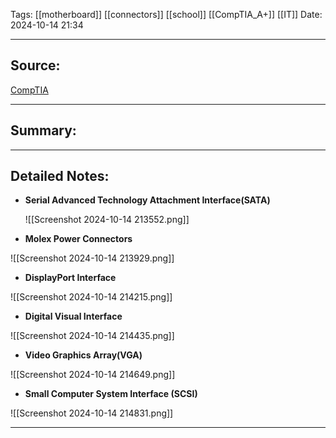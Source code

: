

Tags: [[motherboard]] [[connectors]] [[school]] [[CompTIA_A+]] [[IT]] 
Date: 2024-10-14 21:34

---

## Source: 
[CompTIA](https://learn.comptia.org/app/certmaster-learn-for-a-core-1-exams-220-1101#read/section/sata-hard-drive-cables-1)

---

## Summary:


---

## Detailed Notes:
- **Serial Advanced Technology Attachment Interface(SATA)**

  ![[Screenshot 2024-10-14 213552.png]]
- **Molex Power Connectors**

![[Screenshot 2024-10-14 213929.png]]

- **DisplayPort Interface**

![[Screenshot 2024-10-14 214215.png]]


- **Digital Visual Interface**

![[Screenshot 2024-10-14 214435.png]]


- **Video Graphics Array(VGA)**

![[Screenshot 2024-10-14 214649.png]]


- **Small Computer System Interface (SCSI)**

![[Screenshot 2024-10-14 214831.png]]






---


